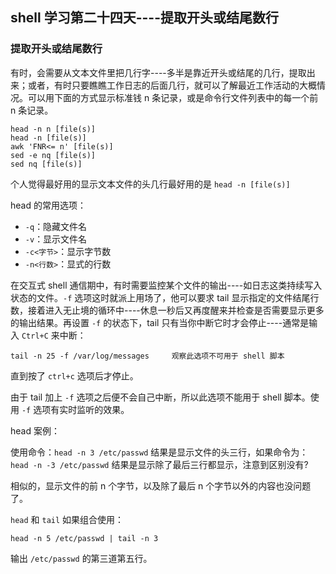 ## shell 学习第二十四天----提取开头或结尾数行

### 提取开头或结尾数行

有时，会需要从文本文件里把几行字----多半是靠近开头或结尾的几行，提取出来；或者，有时只要瞧瞧工作日志的后面几行，就可以了解最近工作活动的大概情况。可以用下面的方式显示标准钱 n 条记录，或是命令行文件列表中的每一个前 n 条记录。

```
head -n n [file(s)]
head -n [file(s)]
awk 'FNR<= n' [file(s)]
sed -e nq [file(s)]
sed nq [file(s)]
```

个人觉得最好用的显示文本文件的头几行最好用的是 `head -n [file(s)]`

head 的常用选项：

- `-q`：隐藏文件名
- `-v`：显示文件名
- `-c<字节>`：显示字节数
- `-n<行数>`：显式的行数

在交互式 shell 通信期中，有时需要监控某个文件的输出----如日志这类持续写入状态的文件。`-f` 选项这时就派上用场了，他可以要求 tail 显示指定的文件结尾行数，接着进入无止境的循环中----休息一秒后又再度醒来并检查是否需要显示更多的输出结果。再设置 `-f` 的状态下，tail 只有当你中断它时才会停止----通常是输入 `Ctrl+C` 来中断：

`tail -n 25 -f /var/log/messages     观察此选项不可用于 shell 脚本`

直到按了 `ctrl+c` 选项后才停止。

由于 tail 加上 `-f` 选项之后便不会自己中断，所以此选项不能用于 shell 脚本。使用 `-f` 选项有实时监听的效果。

head 案例：

使用命令：`head -n 3 /etc/passwd` 结果是显示文件的头三行，如果命令为：`head -n -3 /etc/passwd` 结果是显示除了最后三行都显示，注意到区别没有?

相似的，显示文件的前 n 个字节，以及除了最后 n 个字节以外的内容也没问题了。

`head` 和 `tail` 如果组合使用：

`head -n 5 /etc/passwd | tail -n 3`

输出 `/etc/passwd` 的第三道第五行。